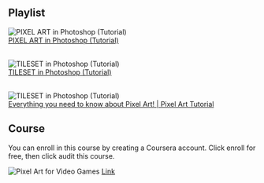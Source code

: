 ## Playlist
![PIXEL ART in Photoshop (Tutorial)](http://img.youtube.com/vi/rLdA4Amea7Y/0.jpg)<br/>
[PIXEL ART in Photoshop (Tutorial)](https://youtu.be/rLdA4Amea7Y)  <br/>
<br/>
  
![TILESET in Photoshop (Tutorial)](http://img.youtube.com/vi/aaEEujLtsr8/0.jpg)  <br/>
[TILESET in Photoshop (Tutorial)](https://youtu.be/aaEEujLtsr8)   <br/>
<br/>

![TILESET in Photoshop (Tutorial)](http://img.youtube.com/vi/TD5Rp__T668/0.jpg)  <br/>
[Everything you need to know about Pixel Art! | Pixel Art Tutorial](https://youtu.be/TD5Rp__T668)  

## Course
You can enroll in this course by creating a Coursera account. Click enroll for free, then click audit this course.<br/>

![Pixel Art for Video Games](https://github.com/Yash-Agarwal1708/csoc-23-GameDev-week-3/assets/103818600/bfab9163-7407-4469-930a-53ceb70d5b7d)
[Link](https://www.coursera.org/learn/pixel-art-video-games)
